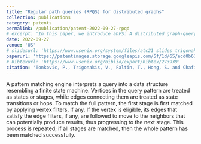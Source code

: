 ```yaml
---
title: "Regular path queries (RPQS) for distributed graphs"
collection: publications
category: patents
permalink: /publication/patent-2022-09-27-rpqd
# excerpt: 'In this paper, we introduce aDFS: A distributed graph-querying system that can process practically any query fully in memory, while maintaining bounded runtime memory consumption. To achieve this behavior, aDFS relies on (i) almost depth-first (aDFS) graph exploration with some breadth-first characteristics for performance, and (ii) non-blocking dispatching of intermediate results to remote edges. We evaluate aDFS against state-of-the-art graph-querying (Neo4J and GraphFrames for Apache Spark), graph-mining (G-Miner, Fractal, and Peregrine), as well as dataflow joins (BiGJoin), and show that aDFS significantly outperforms prior work on a diverse selection of workloads.'
date: 2022-09-27
venue: 'US'
# slidesurl: 'https://www.usenix.org/system/files/atc21_slides_trigonakis.pdf'
paperurl: 'https://patentimages.storage.googleapis.com/5f/1d/65/ecd0b61d536311/US11456946.pdf'
# bibtexurl: 'https://www.usenix.org/biblio/export/bibtex/273939'
citation: 'Tonkovic, P., Trigonakis, V., Faltin, T., Hong, S. and Chafi, H., Oracle International Corp, 2022. Regular path queries (RPQS) for distributed graphs. U.S. Patent 11,456,946.'
---
```

A pattern matching engine interprets a query into a data structure resembling a finite state machine. Vertices in the query pattern are treated as states or stages, while edges connecting them are treated as state transitions or hops. To match the full pattern, the first stage is first matched by applying vertex filters, if any. If the vertex is eligible, its edges that satisfy the edge filters, if any, are followed to move to the neighbors that can potentially produce results, thus progressing to the next stage. This process is repeated; if all stages are matched, then the whole pattern has been matched successfully.
